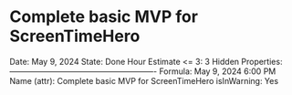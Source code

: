 # Complete basic MVP for ScreenTimeHero

Date: May 9, 2024
State: Done
Hour Estimate <= 3: 3
Hidden Properties: ——————————————————-
Formula: May 9, 2024 6:00 PM
Name (attr): Complete basic MVP for ScreenTimeHero
isInWarning: Yes
